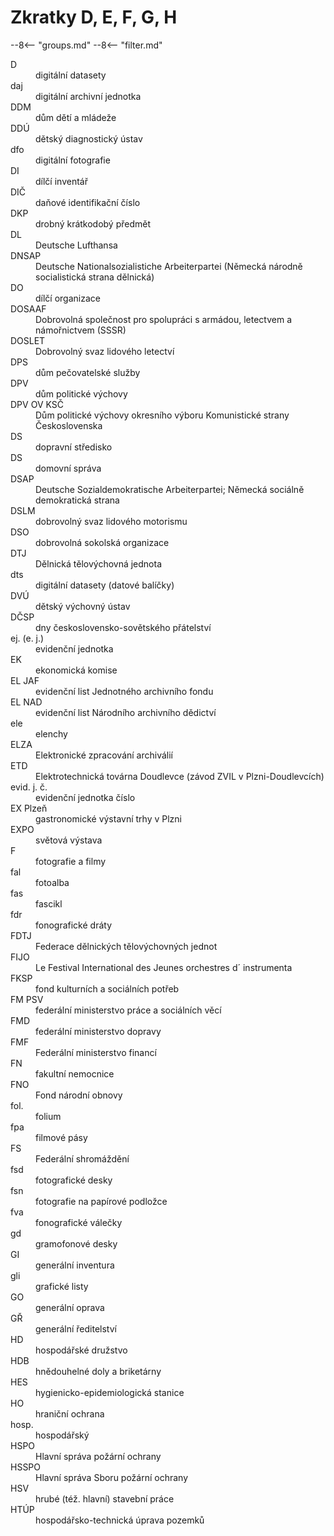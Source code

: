 ﻿# Zkratky D, E, F, G, H

--8<-- "groups.md"
--8<-- "filter.md"

<dl class="abbr-list">
<dt>D</dt>
<dd>digitální datasety</dd>
<dt>daj</dt>
<dd>digitální archivní jednotka</dd>
<dt>DDM</dt>
<dd>dům dětí a mládeže</dd>
<dt>DDÚ</dt>
<dd>dětský diagnostický ústav</dd>
<dt>dfo</dt>
<dd>digitální fotografie</dd>
<dt>DI</dt>
<dd>dílčí inventář</dd>
<dt>DIČ</dt>
<dd>daňové identifikační číslo</dd>
<dt>DKP</dt>
<dd>drobný krátkodobý předmět</dd>
<dt>DL</dt>
<dd>Deutsche Lufthansa</dd>
<dt>DNSAP</dt>
<dd>Deutsche Nationalsozialistiche Arbeiterpartei (Německá národně socialistická strana dělnická)</dd>
<dt>DO</dt>
<dd>dílčí organizace</dd>
<dt>DOSAAF</dt>
<dd>Dobrovolná společnost pro spolupráci s armádou, letectvem a námořnictvem (SSSR)</dd>
<dt>DOSLET</dt>
<dd>Dobrovolný svaz lidového letectví</dd>
<dt>DPS</dt>
<dd>dům pečovatelské služby</dd>
<dt>DPV</dt>
<dd>dům politické výchovy</dd>
<dt>DPV OV KSČ</dt>
<dd>Dům politické výchovy okresního výboru Komunistické strany Československa</dd>
<dt>DS</dt>
<dd>dopravní středisko</dd>
<dt>DS</dt>
<dd>domovní správa</dd>
<dt>DSAP</dt>
<dd>Deutsche Sozialdemokratische Arbeiterpartei; Německá sociálně demokratická strana</dd>
<dt>DSLM</dt>
<dd>dobrovolný svaz lidového motorismu</dd>
<dt>DSO</dt>
<dd>dobrovolná sokolská organizace</dd>
<dt>DTJ</dt>
<dd>Dělnická tělovýchovná jednota</dd>
<dt>dts</dt>
<dd>digitální datasety (datové balíčky)</dd>
<dt>DVÚ</dt>
<dd>dětský výchovný ústav</dd>
<dt>DČSP</dt>
<dd>dny československo-sovětského přátelství</dd>
<dt>ej. (e. j.)</dt>
<dd>evidenční jednotka</dd>
<dt>EK</dt>
<dd>ekonomická komise</dd>
<dt>EL JAF</dt>
<dd>evidenční list Jednotného archivního fondu</dd>
<dt>EL NAD</dt>
<dd>evidenční list Národního archivního dědictví</dd>
<dt>ele</dt>
<dd>elenchy</dd>
<dt>ELZA</dt>
<dd>Elektronické zpracování archiválií</dd>
<dt>ETD</dt>
<dd>Elektrotechnická továrna Doudlevce (závod ZVIL v Plzni-Doudlevcích)</dd>
<dt>evid. j. č.</dt>
<dd>evidenční jednotka číslo</dd>
<dt>EX Plzeň</dt>
<dd>gastronomické výstavní trhy v Plzni</dd>
<dt>EXPO</dt>
<dd>světová výstava</dd>
<dt>F</dt>
<dd>fotografie a filmy</dd>
<dt>fal</dt>
<dd>fotoalba</dd>
<dt>fas</dt>
<dd>fascikl</dd>
<dt>fdr</dt>
<dd>fonografické dráty</dd>
<dt>FDTJ</dt>
<dd>Federace dělnických tělovýchovných jednot</dd>
<dt>FIJO</dt>
<dd>Le Festival International des Jeunes orchestres d´ instrumenta</dd>
<dt>FKSP</dt>
<dd>fond kulturních a sociálních potřeb</dd>
<dt>FM PSV</dt>
<dd>federální ministerstvo práce a sociálních věcí</dd>
<dt>FMD</dt>
<dd>federální ministerstvo dopravy</dd>
<dt>FMF</dt>
<dd>Federální ministerstvo financí</dd>
<dt>FN</dt>
<dd>fakultní nemocnice</dd>
<dt>FNO</dt>
<dd>Fond národní obnovy</dd>
<dt>fol.</dt>
<dd>folium</dd>
<dt>fpa</dt>
<dd>filmové pásy</dd>
<dt>FS</dt>
<dd>Federální shromáždění</dd>
<dt>fsd</dt>
<dd>fotografické desky</dd>
<dt>fsn</dt>
<dd>fotografie na papírové podložce</dd>
<dt>fva</dt>
<dd>fonografické válečky</dd>
<dt>gd</dt>
<dd>gramofonové desky</dd>
<dt>GI</dt>
<dd>generální inventura</dd>
<dt>gli</dt>
<dd>grafické listy</dd>
<dt>GO</dt>
<dd>generální oprava</dd>
<dt>GŘ</dt>
<dd>generální ředitelství</dd>
<dt>HD</dt>
<dd>hospodářské družstvo</dd>
<dt>HDB</dt>
<dd>hnědouhelné doly a briketárny</dd>
<dt>HES</dt>
<dd>hygienicko-epidemiologická stanice</dd>
<dt>HO</dt>
<dd>hraniční ochrana</dd>
<dt>hosp.</dt>
<dd>hospodářský</dd>
<dt>HSPO</dt>
<dd>Hlavní správa požární ochrany</dd>
<dt>HSSPO</dt>
<dd>Hlavní správa Sboru požární ochrany</dd>
<dt>HSV</dt>
<dd>hrubé (též. hlavní) stavební práce</dd>
<dt>HTÚP</dt>
<dd>hospodářsko-technická úprava pozemků</dd>
</dl>
